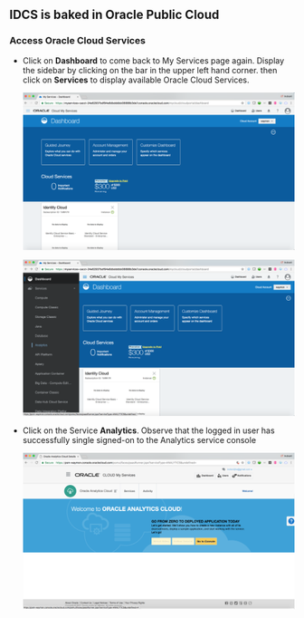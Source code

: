 ## IDCS is baked in Oracle Public Cloud


### Access Oracle Cloud Services

- Click on **Dashboard** to come back to My Services page again. Display the sidebar by clicking on the bar in the upper left hand corner. then click on **Services** to display available Oracle Cloud Services.

	![](images/OPCIntegration-1.png)
	
	![](images/OPCIntegration-2.png)
	
- Click on the Service **Analytics**. Observe that the logged in user has successfully single signed-on to the Analytics service console

	![](images/OPCIntegration-3.png)